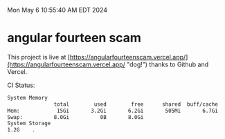 Mon May  6 10:55:40 AM EDT 2024

# angular fourteen scam


This project is live at [https://angularfourteenscam.vercel.app/](https://angularfourteenscam.vercel.app/ "dog!") thanks to Github and Vercel.

CI Status: 

```bash
System Memory
               total        used        free      shared  buff/cache   available
Mem:            15Gi       3.2Gi       6.2Gi       505Mi       6.7Gi        12Gi
Swap:          8.0Gi          0B       8.0Gi
System Storage
1.2G	.
```
```bash
